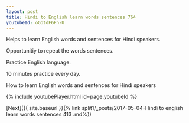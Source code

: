 ```yaml
---
layout: post
title: Hindi to English learn words sentences 764 
youtubeId: oGotdF6Fn-U
---
```

 
 
Helps to learn English words and sentences for Hindi speakers.

Opportunitiy to repeat the words sentences. 

Practice English language. 
 
10 minutes practice every day. 
 
How to learn English words and sentences for Hindi speakers 
 
{% include youtubePlayer.html id=page.youtubeId %}
 
 
[Next]({{ site.baseurl }}{% link  split1/_posts/2017-05-04-Hindi to english learn words sentences 413 .md%})
 
